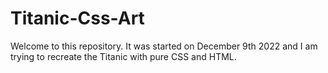 # Titanic-Css-Art

Welcome to this repository. It was started on December 9th 2022 and I am trying to recreate the Titanic with pure CSS and HTML.
